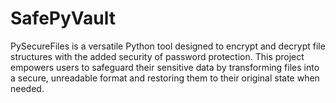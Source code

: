 # SafePyVault
PySecureFiles is a versatile Python tool designed to encrypt and decrypt file structures with the added security of password protection. This project empowers users to safeguard their sensitive data by transforming files into a secure, unreadable format and restoring them to their original state when needed.
